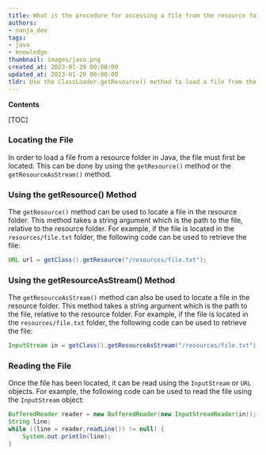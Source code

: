```yaml
---
title: What is the procedure for accessing a file from the resource folder?
authors:
- nanja_dev
tags:
- java
- knowledge
thumbnail: images/java.png
created_at: 2023-01-29 00:00:00
updated_at: 2023-01-29 00:00:00
tldr: Use the ClassLoader.getResource() method to load a file from the resource folder in Java.
---
```


**Contents**

[TOC]

### Locating the File

In order to load a file from a resource folder in Java, the file must first be located. This can be done by using the `getResource()` method or the `getResourceAsStream()` method.

### Using the getResource() Method

The `getResource()` method can be used to locate a file in the resource folder. This method takes a string argument which is the path to the file, relative to the resource folder. For example, if the file is located in the `resources/file.txt` folder, the following code can be used to retrieve the file:

```java
URL url = getClass().getResource("/resources/file.txt");
```

### Using the getResourceAsStream() Method

The `getResourceAsStream()` method can also be used to locate a file in the resource folder. This method takes a string argument which is the path to the file, relative to the resource folder. For example, if the file is located in the `resources/file.txt` folder, the following code can be used to retrieve the file:

```java
InputStream in = getClass().getResourceAsStream("/resources/file.txt");
```

### Reading the File

Once the file has been located, it can be read using the `InputStream` or `URL` objects. For example, the following code can be used to read the file using the `InputStream` object:

```java
BufferedReader reader = new BufferedReader(new InputStreamReader(in));
String line;
while ((line = reader.readLine()) != null) {
    System.out.println(line);
}
```
